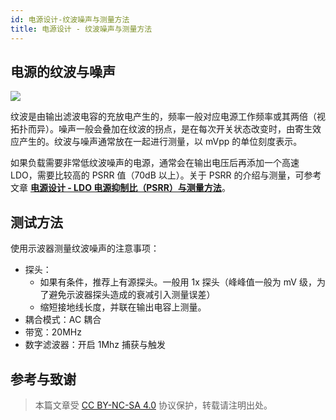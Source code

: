```yaml
---
id: 电源设计-纹波噪声与测量方法
title: 电源设计 - 纹波噪声与测量方法
---
```


## 电源的纹波与噪声

![](https://cos.wiki-power.com/img/20220708164040.png)

纹波是由输出滤波电容的充放电产生的，频率一般对应电源工作频率或其两倍（视拓扑而异）。噪声一般会叠加在纹波的拐点，是在每次开关状态改变时，由寄生效应产生的。纹波与噪声通常放在一起进行测量，以 mVpp 的单位刻度表示。

如果负载需要非常低纹波噪声的电源，通常会在输出电压后再添加一个高速 LDO，需要比较高的 PSRR 值（70dB 以上）。关于 PSRR 的介绍与测量，可参考文章 [**电源设计 - LDO 电源抑制比（PSRR）与测量方法**](https://wiki-power.com/%E7%94%B5%E6%BA%90%E8%AE%BE%E8%AE%A1-LDO%E7%94%B5%E6%BA%90%E6%8A%91%E5%88%B6%E6%AF%94%EF%BC%88PSRR%EF%BC%89%E4%B8%8E%E6%B5%8B%E9%87%8F%E6%96%B9%E6%B3%95)。

## 测试方法

使用示波器测量纹波噪声的注意事项：

- 探头：
  - 如果有条件，推荐上有源探头。一般用 1x 探头（峰峰值一般为 mV 级，为了避免示波器探头造成的衰减引入测量误差）
  - 缩短接地线长度，并联在输出电容上测量。
- 耦合模式：AC 耦合
- 带宽：20MHz
- 数字滤波器：开启 1Mhz 捕获与触发

## 参考与致谢

> 本篇文章受 [CC BY-NC-SA 4.0](https://creativecommons.org/licenses/by/4.0/deed.zh) 协议保护，转载请注明出处。

